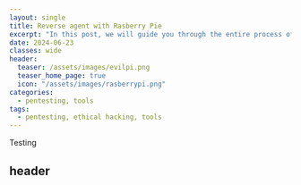 ```yaml
---
layout: single
title: Reverse agent with Rasberry Pie
excerpt: "In this post, we will guide you through the entire process of using a Raspberry Pi 4 to create a reverse agent for penetration testing."
date: 2024-06-23
classes: wide
header:
  teaser: /assets/images/evilpi.png
  teaser_home_page: true
  icon: "/assets/images/rasberrypi.png"
categories:
  - pentesting, tools
tags:
  - pentesting, ethical hacking, tools
---
```




Testing

## header
